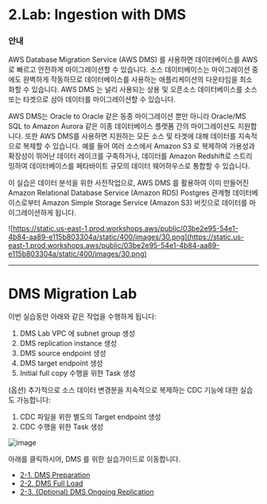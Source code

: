 # 2.Lab: Ingestion with DMS

### 안내

AWS Database Migration Service (AWS DMS) 를 사용하면 데이터베이스를 AWS로 빠르고 안전하게 마이그레이션할 수 있습니다. 소스 데이터베이스는 마이그레이션 중에도 완벽하게 작동하므로 데이터베이스를 사용하는 애플리케이션의 다운타임을 최소화할 수 있습니다. AWS DMS 는 널리 사용되는 상용 및 오픈소스 데이터베이스를 소스 또는 타겟으로 삼아 데이터를 마이그레이션할 수 있습니다.

AWS DMS는 Oracle to Oracle 같은 동종 마이그레이션 뿐만 아니라 Oracle/MS SQL to Amazon Aurora 같은 이종 데이터베이스 플랫폼 간의 마이그레이션도 지원합니다. 또한 AWS DMS를 사용하면 지원하는 모든 소스 및 타겟에 대해 데이터를 지속적으로 복제할 수 있습니다. 예를 들어 여러 소스에서 Amazon S3 로 복제하여 가용성과 확장성이 뛰어난 데이터 레이크를 구축하거나, 데이터를 Amazon Redshift로 스트리밍하여 데이터베이스를 페타바이트 규모의 데이터 웨어하우스로 통합할 수 있습니다.

이 실습은 데이터 분석을 위한 사전작업으로, AWS DMS 를 활용하여 이미 만들어진 Amazon Relational Database Service (Amazon RDS) Postgres 관계형 데이터베이스로부터 Amazon Simple Storage Service (Amazon S3) 버킷으로 데이터를 마이그레이션하게 됩니다.

![https://static.us-east-1.prod.workshops.aws/public/03be2e95-54e1-4b84-aa89-e115b803304a/static/400/images/30.png](https://static.us-east-1.prod.workshops.aws/public/03be2e95-54e1-4b84-aa89-e115b803304a/static/400/images/30.png)
*****
# DMS Migration Lab

이번 실습동안 아래와 같은 작업을 수행하게 됩니다:
1. DMS Lab VPC 에 subnet group 생성
2. DMS replication instance 생성
3. DMS source endpoint 생성
4. DMS target endpoint 생성
5. Initial full copy 수행을 위한 Task 생성

(옵션) 추가적으로 소스 데이터 변경분을 지속적으로 복제하는 CDC 기능에 대한 실습도 가능합니다:
1. CDC 파일을 위한 별도의 Target endpoint 생성   
2. CDC 수행을 위한 Task 생성

![image](https://user-images.githubusercontent.com/87927874/197393792-80535478-6f1f-4f39-bf13-f933233f49ae.png)

아래를 클릭하시어, DMS 를 위한 실습가이드로 이동합니다.

- [2-1. DMS Preparation](./2-1.DMSPreparation.md)
- [2-2. DMS Full Load](./2-2.DMSFullLoad.md)
- [2-3. (Optional) DMS Ongoing Replication](./2-3.DMSCDC.md)
